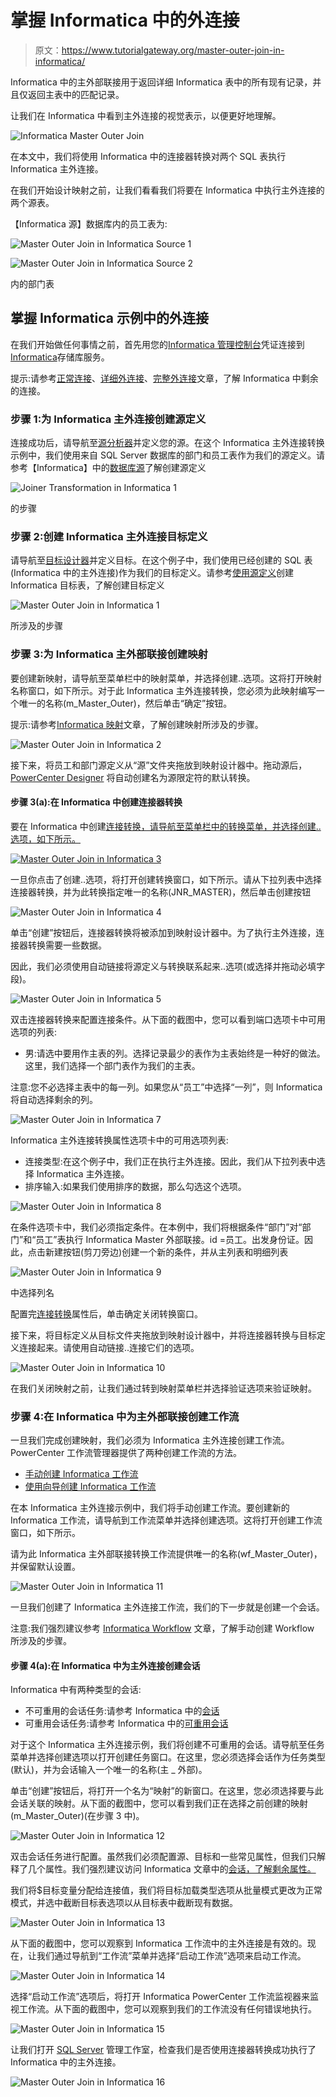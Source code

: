 # 掌握 Informatica 中的外连接

> 原文：<https://www.tutorialgateway.org/master-outer-join-in-informatica/>

Informatica 中的主外部联接用于返回详细 Informatica 表中的所有现有记录，并且仅返回主表中的匹配记录。

让我们在 Informatica 中看到主外连接的视觉表示，以便更好地理解。

![Informatica Master Outer Join](img/bb76dfbdd6a2209c0a81bd07750856e2.png)

在本文中，我们将使用 Informatica 中的连接器转换对两个 SQL 表执行 Informatica 主外连接。

在我们开始设计映射之前，让我们看看我们将要在 Informatica 中执行主外连接的两个源表。

【Informatica 源】数据库内的员工表为:

![Master Outer Join in Informatica Source 1](img/0ff8d03a63d3f2d830c98da1fdb1ad4e.png)

![Master Outer Join in Informatica Source 2](img/ad381458ba62b31c1adda685a07425df.png)

内的部门表

## 掌握 Informatica 示例中的外连接

在我们开始做任何事情之前，首先用您的[Informatica 管理控制台](https://www.tutorialgateway.org/informatica-admin-console/)凭证连接到[Informatica](https://www.tutorialgateway.org/informatica/)存储库服务。

提示:请参考[正常连接](https://www.tutorialgateway.org/joiner-transformation-in-informatica/)、[详细外连接](https://www.tutorialgateway.org/detail-outer-join-in-informatica/)、[完整外连接](https://www.tutorialgateway.org/full-outer-join-in-informatica/)文章，了解 Informatica 中剩余的连接。

### 步骤 1:为 Informatica 主外连接创建源定义

连接成功后，请导航至[源分析器](https://www.tutorialgateway.org/informatica-source-analyzer/)并定义您的源。在这个 Informatica 主外连接转换示例中，我们使用来自 SQL Server 数据库的部门和员工表作为我们的源定义。请参考【Informatica】中的[数据库源](https://www.tutorialgateway.org/database-source-in-informatica/)了解创建源定义

![Joiner Transformation in Informatica 1](img/6cfeb12e7d92fff5e6376fd60bbe687f.png)

的步骤

### 步骤 2:创建 Informatica 主外连接目标定义

请导航至[目标设计器](https://www.tutorialgateway.org/target-designer-in-informatica/)并定义目标。在这个例子中，我们使用已经创建的 SQL 表(Informatica 中的主外连接)作为我们的目标定义。请参考[使用源定义](https://www.tutorialgateway.org/create-informatica-target-table-using-source-definition/)创建 Informatica 目标表，了解创建目标定义

![Master Outer Join in Informatica 1](img/1eb005e3ddcb99e98b3ed227fa4ee5ac.png)

所涉及的步骤

### 步骤 3:为 Informatica 主外部联接创建映射

要创建新映射，请导航至菜单栏中的映射菜单，并选择创建..选项。这将打开映射名称窗口，如下所示。对于此 Informatica 主外连接转换，您必须为此映射编写一个唯一的名称(m_Master_Outer)，然后单击“确定”按钮。

提示:请参考[Informatica 映射](https://www.tutorialgateway.org/informatica-mapping/)文章，了解创建映射所涉及的步骤。

![Master Outer Join in Informatica 2](img/9419cf81ab95e41d13e6b6ed68a57f2c.png)

接下来，将员工和部门源定义从“源”文件夹拖放到映射设计器中。拖动源后， [PowerCenter Designer](https://www.tutorialgateway.org/informatica-powercenter-designer/) 将自动创建名为源限定符的默认转换。

#### 步骤 3(a):在 Informatica 中创建连接器转换

要在 Informatica 中创建[连接转换，请导航至菜单栏中的转换菜单，并选择创建..选项，如下所示。](https://www.tutorialgateway.org/joiner-transformation-in-informatica/)

[![Master Outer Join in Informatica 3](img/ce1dd629508a3fba35e58f487535c096.png)](https://www.tutorialgateway.org/joiner-transformation-in-informatica/)

一旦你点击了创建..选项，将打开创建转换窗口，如下所示。请从下拉列表中选择连接器转换，并为此转换指定唯一的名称(JNR_MASTER)，然后单击创建按钮

![Master Outer Join in Informatica 4](img/27b19dfb5c40a44549d42c291be0eccc.png)

单击“创建”按钮后，连接器转换将被添加到映射设计器中。为了执行主外连接，连接器转换需要一些数据。

因此，我们必须使用自动链接将源定义与转换联系起来..选项(或选择并拖动必填字段)。

![Master Outer Join in Informatica 5](img/7d5936767ff5bcefcd95701c4a580ed2.png)

双击连接器转换来配置连接条件。从下面的截图中，您可以看到端口选项卡中可用选项的列表:

*   男:请选中要用作主表的列。选择记录最少的表作为主表始终是一种好的做法。这里，我们选择一个部门表作为我们的主表。

注意:您不必选择主表中的每一列。如果您从“员工”中选择“一列”，则 Informatica 将自动选择剩余的列。

![Master Outer Join in Informatica 7](img/a67e94bc3e3e52386c5b7d5c0a1ed7b8.png)

Informatica 主外连接转换属性选项卡中的可用选项列表:

*   连接类型:在这个例子中，我们正在执行主外连接。因此，我们从下拉列表中选择 Informatica 主外连接。
*   排序输入:如果我们使用排序的数据，那么勾选这个选项。

![Master Outer Join in Informatica 8](img/5b7f46767cec8d4c26ddb1fcd23e1aa6.png)

在条件选项卡中，我们必须指定条件。在本例中，我们将根据条件“部门”对“部门”和“员工”表执行 Informatica Master 外部联接。id =员工。出发身份证。因此，点击新建按钮(剪刀旁边)创建一个新的条件，并从主列表和明细列表

![Master Outer Join in Informatica 9](img/1edac769b214d7fed5175642bc83027b.png)

中选择列名

配置完[连接转换](https://www.tutorialgateway.org/joiner-transformation-in-informatica/)属性后，单击确定关闭转换窗口。

接下来，将目标定义从目标文件夹拖放到映射设计器中，并将连接器转换与目标定义连接起来。请使用自动链接..连接它们的选项。

![Master Outer Join in Informatica 10](img/56b3bf2db8fe62dd7f7cf2b45ec36f97.png)

在我们关闭映射之前，让我们通过转到映射菜单栏并选择验证选项来验证映射。

### 步骤 4:在 Informatica 中为主外部联接创建工作流

一旦我们完成创建映射，我们必须为 Informatica 主外连接创建工作流。PowerCenter 工作流管理器提供了两种创建工作流的方法。

*   [手动创建 Informatica 工作流](https://www.tutorialgateway.org/informatica-workflow/)
*   [使用向导创建 Informatica 工作流](https://www.tutorialgateway.org/informatica-workflow-using-wizard/)

在本 Informatica 主外连接示例中，我们将手动创建工作流。要创建新的 Informatica 工作流，请导航到工作流菜单并选择创建选项。这将打开创建工作流窗口，如下所示。

请为此 Informatica 主外部联接转换工作流提供唯一的名称(wf_Master_Outer)，并保留默认设置。

![Master Outer Join in Informatica 11](img/663dceee88458bc601406f06341763ac.png)

一旦我们创建了 Informatica 主外连接工作流，我们的下一步就是创建一个会话。

注意:我们强烈建议参考 [Informatica Workflow](https://www.tutorialgateway.org/informatica-workflow/) 文章，了解手动创建 Workflow 所涉及的步骤。

#### 步骤 4(a):在 Informatica 中为主外连接创建会话

Informatica 中有两种类型的会话:

*   不可重用的会话任务:请参考 Informatica 中的[会话](https://www.tutorialgateway.org/session-in-informatica/)
*   可重用会话任务:请参考 Informatica 中的[可重用会话](https://www.tutorialgateway.org/reusable-session-in-informatica/)

对于这个 Informatica 主外连接示例，我们将创建不可重用的会话。请导航至任务菜单并选择创建选项以打开创建任务窗口。在这里，您必须选择会话作为任务类型(默认)，并为会话输入一个唯一的名称(主 _ 外部)。

单击“创建”按钮后，将打开一个名为“映射”的新窗口。在这里，您必须选择要与此会话关联的映射。从下面的截图中，您可以看到我们正在选择之前创建的映射(m_Master_Outer)(在步骤 3 中)。

![Master Outer Join in Informatica 12](img/8ef4da41b93b76d30157f30eda11f6b3.png)

双击会话任务进行配置。虽然我们必须配置源、目标和一些常见属性，但我们只解释了几个属性。我们强烈建议访问 Informatica 文章中的[会话，了解剩余属性。](https://www.tutorialgateway.org/session-in-informatica/)

我们将$目标变量分配给连接值，我们将目标加载类型选项从批量模式更改为正常模式，并选中截断目标表选项以从目标表中截断现有数据。

![Master Outer Join in Informatica 13](img/49145c1b2479f38f861c92045dc4f710.png)

从下面的截图中，您可以观察到 Informatica 工作流中的主外连接是有效的。现在，让我们通过导航到“工作流”菜单并选择“启动工作流”选项来启动工作流。

![Master Outer Join in Informatica 14](img/fd916936546f9031b46be0130e7b0512.png)

选择“启动工作流”选项后，将打开 Informatica PowerCenter 工作流监视器来监视工作流。从下面的截图中，您可以观察到我们的工作流没有任何错误地执行。

![Master Outer Join in Informatica 15](img/d38f506be386ec64b58df71a4a8aefae.png)

让我们打开 [SQL Server](https://www.tutorialgateway.org/sql/) 管理工作室，检查我们是否使用连接器转换成功执行了 Informatica 中的主外连接。

![Master Outer Join in Informatica 16](img/7a129f8aa5547b777306e4e5d9b82978.png)